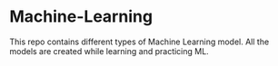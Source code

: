 # Machine-Learning
This repo contains different types of Machine Learning model. All the models are created while learning and practicing ML. 
